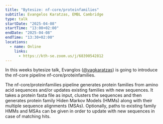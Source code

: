 ```yaml
---
title: "Bytesize: nf-core/proteinfamilies"
subtitle: Evangelos Karatzas, EMBL Cambridge
type: talk
startDate: "2025-04-08"
startTime: "13:00+02:00"
endDate: "2025-04-08"
endTime: "13:30+02:00"
locations:
  - name: Online
    links:
      - https://kth-se.zoom.us/j/68390542812
---
```


In this weeks bytesize talk, Evanglos ([@vagkaratzas](https://github.com/vagkaratzas)) is going to introduce the nf-core pipeline nf-core/proteinfamilies.

The nf-core/proteinfamilies pipeline generates protein families from amino acid sequences and/or updates existing families with new sequences.
It takes a protein fasta file as input, clusters the sequences and then generates protein family Hiden Markov Models (HMMs) along with their multiple sequence alignments (MSAs).
Optionally, paths to existing family HMMs and MSAs can be given in order to update with new sequences in case of matching hits.
